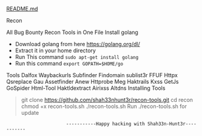 [README.md](https://github.com/shah33nhunt3r/recon-tools/files/9999572/README.md)

Recon

All Bug Bounty Recon Tools in One File
Install golang
* Download golang from here https://golang.org/dl/
* Extract it in your home directory
* Run This command ```sudo apt-get install golang```
* Run this command ```export GOPATH=$HOME/go```



Tools
Dalfox
Waybackurls
Subfinder
Findomain
sublist3r
FFUF
Httpx
Qsreplace
Gau
Assetfinder
Anew
Httprobe
Meg
Haktrails
Kxss
GetJs
GoSpider
Html-Tool
Haktldextract
Airixss
Altdns
Installing Tools
> git clone https://github.com/shah33nhunt3r/recon-tools.git
> cd recon
> chmod +x recon-tools.sh
> ./recon-tools.sh
Run ./recon-tools.sh for update


                          -----------Happy hacking with Shah33n-Hunt3r-----------
